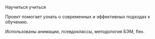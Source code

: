 Научиться учиться

Проект помогает узнать о современных и эффективных подходах к обучению.

Использованы анимации, псевдоклассы, методология БЭМ, flex.